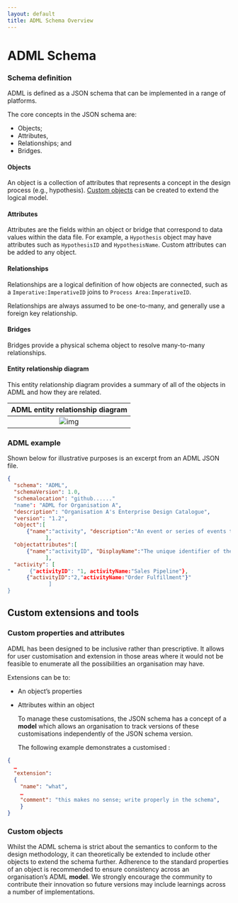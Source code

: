 ```yaml
---
layout: default
title: ADML Schema Overview
---
```


# ADML Schema

### Schema definition

ADML is defined as a JSON schema that can be implemented in a range of platforms.

The core concepts in the JSON schema are:

- Objects;
- Attributes, 
- Relationships; and
- Bridges.

#### Objects

An object is a collection of attributes that represents a concept in the design process (e.g., hypothesis). [Custom objects](#extensions-and-tools) can be created to extend the logical model.

#### Attributes

Attributes are the fields within an object or bridge that correspond to data values within the data file. For example, a `Hypothesis` object may have attributes such as `HypothesisID` and `HypothesisName`. Custom attributes can be added to any object.

#### Relationships

Relationships are a logical definition of how objects are connected, such as a `Imperative:ImperativeID` joins to `Process Area:ImperativeID`.

Relationships are always assumed to be one-to-many, and generally use a foreign key relationship.

#### Bridges

Bridges provide a physical schema object to resolve many-to-many relationships.  

#### Entity relationship diagram

This entity relationship diagram provides a summary of all of the objects in ADML and how they are related.

|               ADML entity relationship diagram               |
| :----------------------------------------------------------: |
| ![img](https://documents.lucid.app/documents/4c72abb9-558c-40a0-a7d1-7f266d40a1a4/pages/9mqflgIV6CRU?a=12944&x=575&y=-2806&w=2750&h=1954&store=1&accept=image%2F*&auth=LCA%2084a2aa9beccc96d797f10d60e9401fc86c83526b-ts%3D1643265256) |

### ADML example

Shown below for illustrative purposes is an excerpt from an ADML JSON file.

```json
{
  "schema": "ADML",
  "schemaVersion": 1.0,
  "schemalocation": "github......"
  "name": "ADML for Organisation A",
  "description": "Organisation A's Enterprise Design Catalogue",
  "version": "1.2",
  "object":[
      {"name":"activity", "description":"An event or series of events that occur as part of a business process.", "version":"1.0"}
            ],
  "objectattributes":[
      {"name":"activityID", "DisplayName":"The unique identifier of the Activity", "DataType":"string","Required?":"yes","isNullable":"false"}
            ],
  "activity": [
"      {"activityID": "1, activityName:"Sales Pipeline"},
      {"activityID":"2,"activityName:"Order Fulfillment"}"
             ]
}


```



## Custom extensions and tools

### Custom properties and attributes

ADML has been designed to be inclusive rather than prescriptive. It allows for user customisation and extension in those areas where it would not be feasible to enumerate all the possibilities an organisation may have.

Extensions can be to:

- An object’s properties

- Attributes within an object

  

  To manage these customisations, the JSON schema has a concept of a **model** which allows an organisation to track versions of these customisations independently of the JSON schema version. 

  

  The following example demonstrates a customised :

```json
{
  …
  "extension":
  {
  	"name": "what",
  	…
  	"comment": "this makes no sense; write properly in the schema",
	}
}
```

### Custom objects

Whilst the ADML schema is strict about the semantics to conform to the design methodology, it can theoretically be extended to include other objects to extend the schema further. Adherence to the standard properties of an object is recommended to ensure consistency across an organisation’s ADML **model**. We strongly encourage the community to contribute their innovation so future versions may include learnings across a number of implementations.